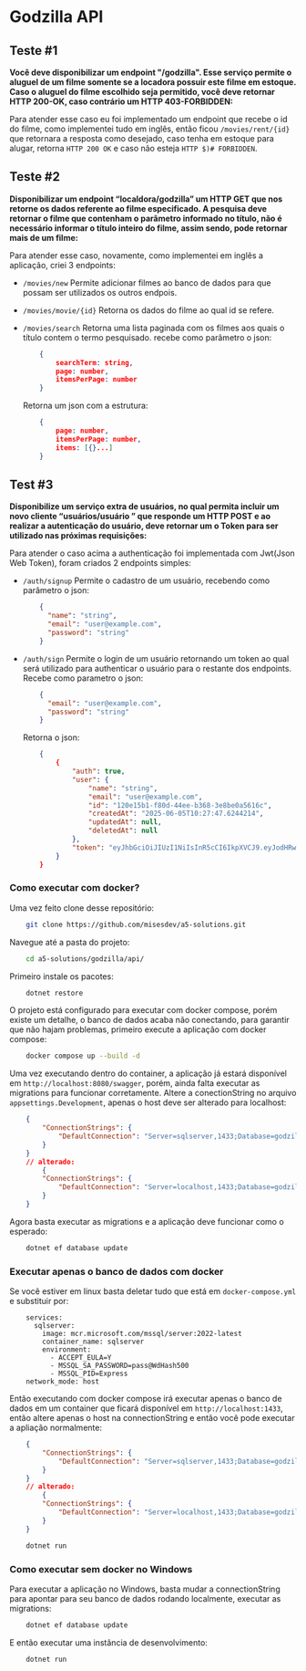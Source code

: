 # Godzilla API

## Teste #1

**Você deve disponibilizar um endpoint "/godzilla". Esse serviço permite o aluguel de um filme 
somente se a locadora possuir este filme em estoque. Caso o aluguel do filme escolhido seja 
permitido, você deve retornar HTTP 200-OK, caso contrário um HTTP 403-FORBIDDEN:**

Para atender esse caso eu foi implementado um endpoint que recebe o id do filme, como implementei
tudo em inglês, então ficou `/movies/rent/{id}` que retornara a resposta como desejado, caso tenha
em estoque para alugar, retorna `HTTP 200 OK` e caso não esteja `HTTP $)# FORBIDDEN`.


## Teste #2

**Disponibilizar um endpoint “localdora/godzilla” um HTTP GET que nos retorne os dados referente ao
filme especificado. A pesquisa deve retornar o filme que contenham o parâmetro informado no título, 
não é necessário informar o título inteiro do filme, assim sendo, pode retornar mais de um filme:**

Para atender esse caso, novamente, como implementei em inglês a aplicação, criei 3 endpoints:

- `/movies/new`
    Permite adicionar filmes ao banco de dados para que possam ser utilizados os outros endpois.
- `/movies/movie/{id}`
    Retorna os dados do filme ao qual id se refere.
- `/movies/search`
    Retorna uma lista paginada com os filmes aos quais o título contem o termo pesquisado. 
    recebe como parâmetro o json:
    ```json
        {
            searchTerm: string,
            page: number,
            itemsPerPage: number
        }
    ```

    Retorna um json com a estrutura:

    ```json
        {
            page: number,
            itemsPerPage: number,
            items: [{}...]
        }
    ```

## Test #3

**Disponibilize um serviço extra de usuários, no qual permita incluir um novo cliente “usuários/usuário ” 
que responde um HTTP POST e ao realizar a autenticação do usuário, deve retornar um o Token para 
ser utilizado nas próximas requisições:**

Para atender o caso acima a authenticação foi implementada com Jwt(Json Web Token), foram criados
2 endpoints simples:

- `/auth/signup`
    Permite o cadastro de um usuário, recebendo como parâmetro o json: 
    ```json
        {
          "name": "string",
          "email": "user@example.com",
          "password": "string"
        }
    ```
- `/auth/sign`
    Permite o login de um usuário retornando um token ao qual será utilizado para authenticar o 
    usuário para o restante dos endpoints.
    Recebe como parametro o json:
    ```json
        {
          "email": "user@example.com",
          "password": "string"
        }
    ```
    Retorna o json:
    ```json
        {
            {
                "auth": true,
                "user": {
                    "name": "string",
                    "email": "user@example.com",
                    "id": "120e15b1-f80d-44ee-b368-3e8be0a5616c",
                    "createdAt": "2025-06-05T10:27:47.6244214",
                    "updatedAt": null,
                    "deletedAt": null
                },
                "token": "eyJhbGciOiJIUzI1NiIsInR5cCI6IkpXVCJ9.eyJodHRwOi8vc2NoZW1hcy54bWxzb2FwLm9yZy93cy8yMDA1LzA1L2lkZW50aXR5L2NsYWltcy9uYW1laWRlbnRpZmllciI6IjEyMGUxNWIxLWY4MGQtNDRlZS1iMzY4LTNlOGJlMGE1NjE2YyIsImh0dHA6Ly9zY2hlbWFzLnhtbHNvYXAub3JnL3dzLzIwMDUvMDUvaWRlbnRpdHkvY2xhaW1zL2VtYWlsYWRkcmVzcyI6InVzZXJAZXhhbXBsZS5jb20iLCJodHRwOi8vc2NoZW1hcy54bWxzb2FwLm9yZy93cy8yMDA1LzA1L2lkZW50aXR5L2NsYWltcy9uYW1lIjoic3RyaW5nIiwiZXhwIjoxNzQ5MTIyOTA0LCJpc3MiOiJHb2R6aWxsYUFwaSIsImF1ZCI6IkdvZHppbGxhVXNlcnMifQ.3no5ErBXccDLvG3uRdSD9sQYWaUlK4Nc86psA8dcSJs"
            }
        }
    ```


### Como executar com docker?

Uma vez feito clone desse repositório:

```bash
    git clone https://github.com/misesdev/a5-solutions.git
```

Navegue até a pasta do projeto:

```bash
    cd a5-solutions/godzilla/api/
```

Primeiro instale os pacotes:

```bash
    dotnet restore
```

O projeto está configurado para executar com docker compose, porém existe um detalhe, o banco de 
dados acaba não conectando, para garantir que não hajam problemas, primeiro execute a aplicação
com docker compose:

```bash
    docker compose up --build -d
```

Uma vez executando dentro do container, a aplicação já estará disponível em `http://localhost:8080/swagger`, 
porém, ainda falta executar as migrations para funcionar corretamente. Altere a conectionString no arquivo `appsettings.Development`,
apenas o host deve ser alterado para localhost:

```json 
    {
        "ConnectionStrings": {
            "DefaultConnection": "Server=sqlserver,1433;Database=godzilla;User Id=sa;Password=pass@WdHash500;Encrypt=False;TrustServerCertificate=True;",
        }
    }  
    // alterado:
        {
        "ConnectionStrings": {
            "DefaultConnection": "Server=localhost,1433;Database=godzilla;User Id=sa;Password=pass@WdHash500;Encrypt=False;TrustServerCertificate=True;",
        }
    }
```

Agora basta executar as migrations e a aplicação deve funcionar como o esperado:

```bash
    dotnet ef database update 
```

### Executar apenas o banco de dados com docker

Se você estiver em linux basta deletar tudo que está em `docker-compose.yml` e substituir por:

```
    services:
      sqlserver:
        image: mcr.microsoft.com/mssql/server:2022-latest
        container_name: sqlserver
        environment:
          - ACCEPT_EULA=Y
          - MSSQL_SA_PASSWORD=pass@WdHash500
          - MSSQL_PID=Express
    network_mode: host
```

Então executando com docker compose irá executar apenas o banco de dados em um container que ficará 
disponível em `http://localhost:1433`, então altere apenas o host na connectionString e então 
você pode executar a apliação normalmente:

```json 
    {
        "ConnectionStrings": {
            "DefaultConnection": "Server=sqlserver,1433;Database=godzilla;User Id=sa;Password=pass@WdHash500;Encrypt=False;TrustServerCertificate=True;",
        }
    }  
    // alterado:
        {
        "ConnectionStrings": {
            "DefaultConnection": "Server=localhost,1433;Database=godzilla;User Id=sa;Password=pass@WdHash500;Encrypt=False;TrustServerCertificate=True;",
        }
    }
```

```bash
    dotnet run
```

### Como executar sem docker no Windows

Para executar a aplicação no Windows, basta mudar a connectionString para apontar para seu banco de dados
rodando localmente, executar as migrations:

```bash
    dotnet ef database update 
```

E então executar uma instância de desenvolvimento:

```bash
    dotnet run
```
